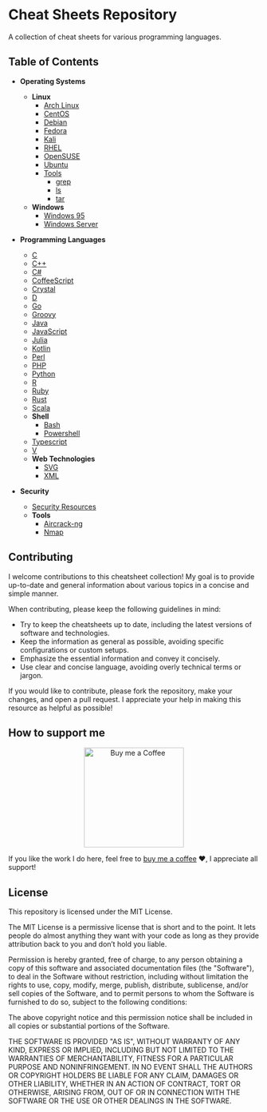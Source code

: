 # Cheat Sheets Repository

A collection of cheat sheets for various programming languages.

## Table of Contents

- **Operating Systems**

  - **Linux**
    - [Arch Linux](https://github.com/lyudaio/cheatsheets/blob/main/operating_systems/linux/arch.md)
    - [CentOS](https://github.com/lyudaio/cheatsheets/blob/main/operating_systems/linux/centos.md)
    - [Debian](https://github.com/lyudaio/cheatsheets/blob/main/operating_systems/linux/debian.md)
    - [Fedora](https://github.com/lyudaio/cheatsheets/blob/main/operating_systems/linux/fedora.md)
    - [Kali](https://github.com/lyudaio/cheatsheets/blob/main/operating_systems/linux/kali.md)
    - [RHEL](https://github.com/lyudaio/cheatsheets/blob/main/operating_systems/linux/rhel.md)
    - [OpenSUSE](https://github.com/lyudaio/cheatsheets/blob/main/operating_systems/linux/opensuse.md)
    - [Ubuntu](https://github.com/lyudaio/cheatsheets/blob/main/operating_systems/linux/ubuntu.md)
    - [Tools](https://github.com/lyudaio/cheatsheets/blob/main/operating_systems/linux/tools)
      - [grep](https://github.com/lyudaio/cheatsheets/blob/main/operating_systems/linux/tools/grep.md)
      - [ls](https://github.com/lyudaio/cheatsheets/blob/main/operating_systems/linux/tools/ls.md)
      - [tar](https://github.com/lyudaio/cheatsheets/blob/main/operating_systems/linux/tools/tar.md)
  - **Windows**
    - [Windows 95](https://github.com/lyudaio/cheatsheets/blob/main/operating_systems/windows/windows_95.md)
    - [Windows Server](https://github.com/lyudaio/cheatsheets/blob/main/operating_systems/windows/windows_server.md)

- **Programming Languages**

  - [C](https://github.com/lyudaio/cheatsheets/blob/main/programming_languages/c.md)
  - [C++](https://github.com/lyudaio/cheatsheets/blob/main/programming_languages/cpp.md)
  - [C#](https://github.com/lyudaio/cheatsheets/blob/main/programming_languages/csharp.md)
  - [CoffeeScript](https://github.com/lyudaio/cheatsheets/blob/main/programming_languages/coffeescript.md)
  - [Crystal](https://github.com/lyudaio/cheatsheets/blob/main/programming_languages/crystal.md)
  - [D](https://github.com/lyudaio/cheatsheets/blob/main/programming_languages/d.md)
  - [Go](https://github.com/lyudaio/cheatsheets/blob/main/programming_languages/go.md)
  - [Groovy](https://github.com/lyudaio/cheatsheets/blob/main/programming_languages/groovy.md)
  - [Java](https://github.com/lyudaio/cheatsheets/blob/main/programming_languages/java.md)
  - [JavaScript](https://github.com/lyudaio/cheatsheets/blob/main/programming_languages/javascript.md)
  - [Julia](https://github.com/lyudaio/cheatsheets/blob/main/programming_languages/julia.md)
  - [Kotlin](https://github.com/lyudaio/cheatsheets/blob/main/programming_languages/kotlin.md)
  - [Perl](https://github.com/lyudaio/cheatsheets/blob/main/programming_languages/perl.md)
  - [PHP](https://github.com/lyudaio/cheatsheets/blob/main/programming_languages/php.md)
  - [Python](https://github.com/lyudaio/cheatsheets/blob/main/programming_languages/python.md)
  - [R](https://github.com/lyudaio/cheatsheets/blob/main/programming_languages/r.md)
  - [Ruby](https://github.com/lyudaio/cheatsheets/blob/main/programming_languages/ruby.md)
  - [Rust](https://github.com/lyudaio/cheatsheets/blob/main/programming_languages/rust.md)
  - [Scala](https://github.com/lyudaio/cheatsheets/blob/main/programming_languages/scala.md)
  - **Shell**
    - [Bash](https://github.com/lyudaio/cheatsheets/blob/main/programming_languages/shell/bash.md)
    - [Powershell](https://github.com/lyudaio/cheatsheets/blob/main/programming_languages/shell/powershell.md)
  - [Typescript](https://github.com/lyudaio/cheatsheets/blob/main/programming_languages/typescript.md)
  - [V](https://github.com/lyudaio/cheatsheets/blob/main/programming_languages/v.md)
  - **Web Technologies**
    - [SVG](https://github.com/lyudaio/cheatsheets/blob/main/programming_languages/web_technologies/svg.md)
    - [XML](https://github.com/lyudaio/cheatsheets/blob/main/programming_languages/web_technologies/xml.md)

- **Security**
  - [Security Resources](https://github.com/lyudaio/cheatsheets/blob/main/security/security_resources.md)
  - **Tools**
    - [Aircrack-ng](https://github.com/lyudaio/cheatsheets/blob/main/security/tools/aircrack-ng.md)
    - [Nmap](https://github.com/lyudaio/cheatsheets/blob/main/security/tools/nmap.md)

## Contributing

I welcome contributions to this cheatsheet collection! My goal is to provide up-to-date and general information about various topics in a concise and simple manner.

When contributing, please keep the following guidelines in mind:

- Try to keep the cheatsheets up to date, including the latest versions of software and technologies.
- Keep the information as general as possible, avoiding specific configurations or custom setups.
- Emphasize the essential information and convey it concisely.
- Use clear and concise language, avoiding overly technical terms or jargon.

If you would like to contribute, please fork the repository, make your changes, and open a pull request. I appreciate your help in making this resource as helpful as possible!

## How to support me

<p align="center">
  <img src="https://i.imgur.com/GQ2TOv4.png" alt="Buy me a Coffee" height="200" width="200">
</p>

If you like the work I do here, feel free to [buy me a coffee](https://www.buymeacoffee.com/lyudaio) ❤️, I appreciate all support!

## License

This repository is licensed under the MIT License.

The MIT License is a permissive license that is short and to the point. It lets people do almost anything they want with your code as long as they provide attribution back to you and don’t hold you liable.

Permission is hereby granted, free of charge, to any person obtaining a copy of this software and associated documentation files (the "Software"), to deal in the Software without restriction, including without limitation the rights to use, copy, modify, merge, publish, distribute, sublicense, and/or sell copies of the Software, and to permit persons to whom the Software is furnished to do so, subject to the following conditions:

The above copyright notice and this permission notice shall be included in all copies or substantial portions of the Software.

THE SOFTWARE IS PROVIDED "AS IS", WITHOUT WARRANTY OF ANY KIND, EXPRESS OR IMPLIED, INCLUDING BUT NOT LIMITED TO THE WARRANTIES OF MERCHANTABILITY, FITNESS FOR A PARTICULAR PURPOSE AND NONINFRINGEMENT. IN NO EVENT SHALL THE AUTHORS OR COPYRIGHT HOLDERS BE LIABLE FOR ANY CLAIM, DAMAGES OR OTHER LIABILITY, WHETHER IN AN ACTION OF CONTRACT, TORT OR OTHERWISE, ARISING FROM, OUT OF OR IN CONNECTION WITH THE SOFTWARE OR THE USE OR OTHER DEALINGS IN THE SOFTWARE.
